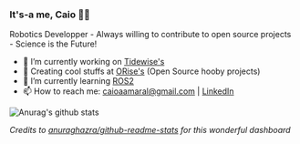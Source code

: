 ### It's-a me, Caio 👨‍🔧
Robotics Developper - Always willing to contribute to open source projects - Science is the Future! 
- 🔭 I’m currently working on [Tidewise's](https://www.tidewise.io/) 
- 👾 Creating cool stuffs at [ORise's](https://github.com/orise-robotics) (Open Source hooby projects)
- 🌱 I’m currently learning [ROS2](https://docs.ros.org/en/foxy/index.html)
- 📫 How to reach me: caioaamaral@gmail.com | [LinkedIn](https://www.linkedin.com/in/caioaamaral/)


![Anurag's github stats](https://github-readme-stats.vercel.app/api?username=caioaamaral&count_private=true&hide=stars&show_icons=true&include_all_commits=false&theme=dark)

_Credits to [anuraghazra/github-readme-stats](https://github.com/anuraghazra/github-readme-stats) for this wonderful dashboard_
<!--
**caioaamaral/caioaamaral** is a ✨ _special_ ✨ repository because its `README.md` (this file) appears on your GitHub profile.

Here are some ideas to get you started:

- 🔭 I’m currently working on ...
- 🌱 I’m currently learning ...
- 👯 I’m looking to collaborate on ...
- 🤔 I’m looking for help with ...
- 💬 Ask me about ...
- 📫 How to reach me: ...
- 😄 Pronouns: ...
- ⚡ Fun fact: ...
-->
